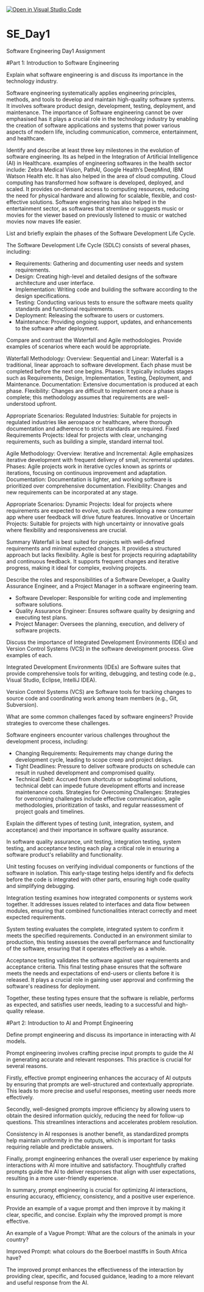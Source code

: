 [![Open in Visual Studio Code](https://classroom.github.com/assets/open-in-vscode-2e0aaae1b6195c2367325f4f02e2d04e9abb55f0b24a779b69b11b9e10269abc.svg)](https://classroom.github.com/online_ide?assignment_repo_id=15571770&assignment_repo_type=AssignmentRepo)
# SE_Day1
Software Engineering Day1 Assignment

#Part 1: Introduction to Software Engineering

Explain what software engineering is and discuss its importance in the technology industry.

Software engineering systematically applies engineering principles, methods, and tools to develop and maintain high-quality software systems. It involves software product design, development, testing, deployment, and maintenance.
The importance of Software engineering cannot be over emphasised has it plays a crucial role in the technology industry by enabling the creation of software applications and systems that power various aspects of modern life, including communication, commerce, entertainment, and healthcare.



Identify and describe at least three key milestones in the evolution of software engineering.
Its as helped in the Integration of Artificial Intelligence (AI) in Healthcare. examples of engineering softwares in the health sector include: Zebra Medical Vision, PathAI, Google Health’s DeepMind, IBM Watson Health etc. 
It has also helped in the area of cloud computing. Cloud computing has transformed how software is developed, deployed, and scaled. It provides on-demand access to computing resources, reducing the need for physical hardware and allowing for scalable, flexible, and cost-effective solutions.
Software engineering has also helped in the entertainment sector, as softwares that stremline or suggests music or movies for the viewer based on previously listened to music or watched movies now maves life easier.

List and briefly explain the phases of the Software Development Life Cycle.

The Software Development Life Cycle (SDLC) consists of several phases, including:
  - Requirements: Gathering and documenting user needs and system requirements.
  - Design: Creating high-level and detailed designs of the software architecture and user interface.
  - Implementation: Writing code and building the software according to the design specifications.
  - Testing: Conducting various tests to ensure the software meets quality standards and functional requirements.
  - Deployment: Releasing the software to users or customers.
  - Maintenance: Providing ongoing support, updates, and enhancements to the software after deployment.



Compare and contrast the Waterfall and Agile methodologies. Provide examples of scenarios where each would be appropriate.

Waterfall Methodology:
Overview:
Sequential and Linear: Waterfall is a traditional, linear approach to software development. Each phase must be completed before the next one begins.
Phases: It typically includes stages such as Requirements, Design, Implementation, Testing, Deployment, and Maintenance.
Documentation: Extensive documentation is produced at each phase.
Flexibility: Changes are difficult to implement once a phase is complete; this methodology assumes that requirements are well-understood upfront.

Appropriate Scenarios:
Regulated Industries: Suitable for projects in regulated industries like aerospace or healthcare, where thorough documentation and adherence to strict standards are required.
Fixed Requirements Projects: Ideal for projects with clear, unchanging requirements, such as building a simple, standard internal tool.

Agile Methodology:
Overview:
Iterative and Incremental: Agile emphasizes iterative development with frequent delivery of small, incremental updates.
Phases: Agile projects work in iterative cycles known as sprints or iterations, focusing on continuous improvement and adaptation.
Documentation: Documentation is lighter, and working software is prioritized over comprehensive documentation.
Flexibility: Changes and new requirements can be incorporated at any stage.

Appropriate Scenarios:
Dynamic Projects: Ideal for projects where requirements are expected to evolve, such as developing a new consumer app where user feedback will drive future features.
Innovative or Uncertain Projects: Suitable for projects with high uncertainty or innovative goals where flexibility and responsiveness are crucial.

Summary
Waterfall is best suited for projects with well-defined requirements and minimal expected changes. It provides a structured approach but lacks flexibility.
Agile is best for projects requiring adaptability and continuous feedback. It supports frequent changes and iterative progress, making it ideal for complex, evolving projects.


Describe the roles and responsibilities of a Software Developer, a Quality Assurance Engineer, and a Project Manager in a software engineering team.

  - Software Developer: Responsible for writing code and implementing software solutions.
  - Quality Assurance Engineer: Ensures software quality by designing and executing test plans.
  - Project Manager: Oversees the planning, execution, and delivery of software projects.

Discuss the importance of Integrated Development Environments (IDEs) and Version Control Systems (VCS) in the software development process. Give examples of each.

Integrated Development Environments (IDEs) are Software suites that provide comprehensive tools for writing, debugging, and testing code (e.g., Visual Studio, Eclipse, IntelliJ IDEA).

Version Control Systems (VCS) are Software tools for tracking changes to source code and coordinating work among team members (e.g., Git, Subversion).


What are some common challenges faced by software engineers? Provide strategies to overcome these challenges.

Software engineers encounter various challenges throughout the development process, including:
  - Changing Requirements: Requirements may change during the development cycle, leading to scope creep and project delays.
  - Tight Deadlines: Pressure to deliver software products on schedule can result in rushed development and compromised quality.
  - Technical Debt: Accrued from shortcuts or suboptimal solutions, technical debt can impede future development efforts and increase maintenance costs.
Strategies for Overcoming Challenges: Strategies for overcoming challenges include effective communication, agile methodologies, prioritization of tasks, and regular reassessment of project goals and timelines.

Explain the different types of testing (unit, integration, system, and acceptance) and their importance in software quality assurance.

In software quality assurance, unit testing, integration testing, system testing, and acceptance testing each play a critical role in ensuring a software product's reliability and functionality.

Unit testing focuses on verifying individual components or functions of the software in isolation. This early-stage testing helps identify and fix defects before the code is integrated with other parts, ensuring high code quality and simplifying debugging.

Integration testing examines how integrated components or systems work together. It addresses issues related to interfaces and data flow between modules, ensuring that combined functionalities interact correctly and meet expected requirements.

System testing evaluates the complete, integrated system to confirm it meets the specified requirements. Conducted in an environment similar to production, this testing assesses the overall performance and functionality of the software, ensuring that it operates effectively as a whole.

Acceptance testing validates the software against user requirements and acceptance criteria. This final testing phase ensures that the software meets the needs and expectations of end-users or clients before it is released. It plays a crucial role in gaining user approval and confirming the software's readiness for deployment.

Together, these testing types ensure that the software is reliable, performs as expected, and satisfies user needs, leading to a successful and high-quality release.




#Part 2: Introduction to AI and Prompt Engineering


Define prompt engineering and discuss its importance in interacting with AI models.

 Prompt engineering involves crafting precise input prompts to guide the AI in generating accurate and relevant responses. This practice is crucial for several reasons.

Firstly, effective prompt engineering enhances the accuracy of AI outputs by ensuring that prompts are well-structured and contextually appropriate. This leads to more precise and useful responses, meeting user needs more effectively.

Secondly, well-designed prompts improve efficiency by allowing users to obtain the desired information quickly, reducing the need for follow-up questions. This streamlines interactions and accelerates problem resolution.

Consistency in AI responses is another benefit, as standardized prompts help maintain uniformity in the outputs, which is important for tasks requiring reliable and predictable answers.

Finally, prompt engineering enhances the overall user experience by making interactions with AI more intuitive and satisfactory. Thoughtfully crafted prompts guide the AI to deliver responses that align with user expectations, resulting in a more user-friendly experience.

In summary, prompt engineering is crucial for optimizing AI interactions, ensuring accuracy, efficiency, consistency, and a positive user experience.


Provide an example of a vague prompt and then improve it by making it clear, specific, and concise. Explain why the improved prompt is more effective.

An example of a Vague Prompt: What are the colours of the animals in your country?

Improved Prompt: what colours do the Boerboel mastiffs in South Africa have?

The improved prompt enhances the effectiveness of the interaction by providing clear, specific, and focused guidance, leading to a more relevant and useful response from the AI.



